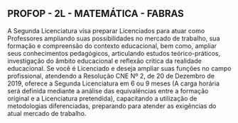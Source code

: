 ## PROFOP - 2L - MATEMÁTICA - FABRAS

A Segunda Licenciatura visa preparar Licenciados para atuar como 
Professores ampliando suas possibilidades no mercado de trabalho, 
sua formação e compreensão do contexto educacional, bem como, 
ampliar seus conhecimentos pedagógicos, articulando estudos 
teórico-práticos, investigação do âmbito educacional e reflexão 
crítica da realidade educacional. Se você é Licenciado e deseja 
ampliar suas funções no campo profissional, atendendo a Resolução 
CNE Nº 2, de 20 de Dezembro de 2019, oferece a Segunda Licenciatura 
em 6 ou 9 meses (A carga horária será definida mediante a análise 
das equivalências entre a formação original e a Licenciatura pretendida),
capacitando a utilização de metodologias diferenciadas, preparando para 
atender as exigências do atual mercado de trabalho.